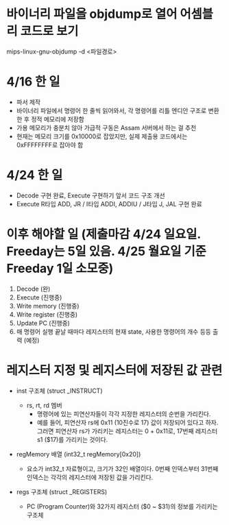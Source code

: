 # 바이너리 파일을 objdump로 열어 어셈블리 코드로 보기
mips-linux-gnu-objdump -d <파일경로>

# 4/16 한 일
- 파서 제작
 - 바이너리 파일에서 명령어 한 줄씩 읽어와서, 각 명령어를 리틀 엔디안 구조로 변환한 후 정적 메모리에 저장함
 - 가용 메모리가 충분치 않아 가급적 구동은 Assam 서버에서 하는 걸 추천
 - 현재는 메모리 크기를 0x10000로 잡았지만, 실제 제출용 코드에서는 0xFFFFFFFF로 잡아야 함

# 4/24 한 일
- Decode 구현 완료, Execute 구현하기 앞서 코드 구조 개선
- Execute R타입 ADD, JR / I타입 ADDI, ADDIU / J타입 J, JAL 구현 완료

# 이후 해야할 일 (제출마감 4/24 일요일. Freeday는 5일 있음. 4/25 월요일 기준 Freeday 1일 소모중)
1) Decode (완)
2) Execute (진행중)
3) Write memory (진행중)
4) Write register (진행중)
5) Update PC (진행중)
6) 매 명령어 실행 끝날 때마다 레지스터의 현재 state, 사용한 명령어의 개수 등등 출력 (예정)

# 레지스터 지정 및 레지스터에 저장된 값 관련
- inst 구조체 (struct _INSTRUCT)
    - rs, rt, rd 멤버
        - 명령어에 있는 피연산자들이 각각 지정한 레지스터의 순번을 가리킨다.
        - 예를 들어, 피연산자 rs에 0x11 (10진수로 17) 값이 저장되어 있다고 하자. 그러면 피연산자 rs가 가리키는 레지스터는 0 + 0x11로, 17번째 레지스터 s1 ($17)를 가리키는 것이다.
     
- regMemory 배열 (int32_t regMemory[0x20])
    - 요소가 int32_t 자료형이고, 크기가 32인 배열이다. 0번째 인덱스부터 31번째 인덱스는 각각의 레지스터에 저장된 값을 가리킨다.

- regs 구조체 (struct _REGISTERS)
    - PC (Program Counter)와 32가지 레지스터 ($0 ~ $31)의 정보를 가리키는 구조체